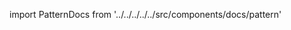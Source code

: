 
import PatternDocs from '../../../../../src/components/docs/pattern'

<YouTube id='H24VBFMZJF4' />

<PatternDocs pattern='holmes' />


